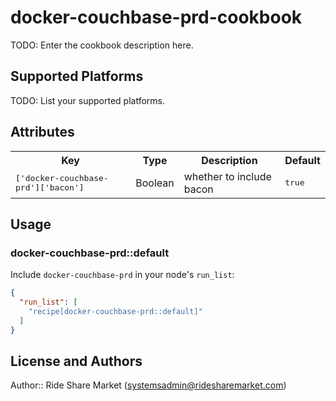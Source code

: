 # docker-couchbase-prd-cookbook

TODO: Enter the cookbook description here.

## Supported Platforms

TODO: List your supported platforms.

## Attributes

<table>
  <tr>
    <th>Key</th>
    <th>Type</th>
    <th>Description</th>
    <th>Default</th>
  </tr>
  <tr>
    <td><tt>['docker-couchbase-prd']['bacon']</tt></td>
    <td>Boolean</td>
    <td>whether to include bacon</td>
    <td><tt>true</tt></td>
  </tr>
</table>

## Usage

### docker-couchbase-prd::default

Include `docker-couchbase-prd` in your node's `run_list`:

```json
{
  "run_list": [
    "recipe[docker-couchbase-prd::default]"
  ]
}
```

## License and Authors

Author:: Ride Share Market (<systemsadmin@ridesharemarket.com>)
